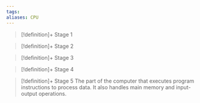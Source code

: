 ```yaml
---
tags:
aliases: CPU
---
```


> [!definition]+ Stage 1
>

> [!definition]+ Stage 2
>

> [!definition]+ Stage 3
>

> [!definition]+ Stage 4
>

> [!definition]+ Stage 5
> The part of the computer that executes program instructions to process data. It also handles main memory and input-output operations.



